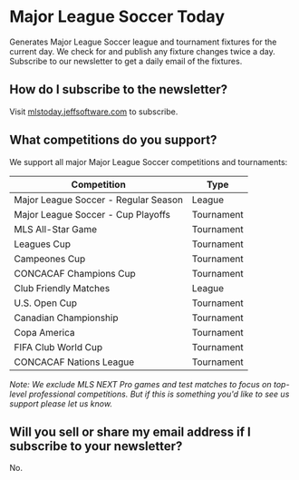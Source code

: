 # Major League Soccer Today

Generates Major League Soccer league and tournament fixtures for the current day. We check for and publish any fixture changes twice a day. Subscribe to our newsletter to get a daily email of the fixtures.

## How do I subscribe to the newsletter?

Visit [mlstoday.jeffsoftware.com](https://mlstoday.jeffsoftware.com) to subscribe.

## What competitions do you support?

We support all major Major League Soccer competitions and tournaments:

| Competition | Type |
|-------------|------|
| Major League Soccer - Regular Season | League |
| Major League Soccer - Cup Playoffs | Tournament |
| MLS All-Star Game | Tournament |
| Leagues Cup | Tournament |
| Campeones Cup | Tournament |
| CONCACAF Champions Cup | Tournament |
| Club Friendly Matches | League |
| U.S. Open Cup | Tournament |
| Canadian Championship | Tournament |
| Copa America | Tournament |
| FIFA Club World Cup | Tournament |
| CONCACAF Nations League | Tournament |

*Note: We exclude MLS NEXT Pro games and test matches to focus on top-level professional competitions. But if this is something you'd like to see us support please let us know.*

## Will you sell or share my email address if I subscribe to your newsletter?

No.
